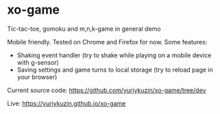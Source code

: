 # xo-game
Tic-tac-toe, gomoku and m,n,k-game in general demo

Mobile friendly. Tested on Chrome and Firefox for now.
Some features:
- Shaking event handler (try to shake while playing on a mobile device with g-sensor)
- Saving settings and game turns to local storage (try to reload page in your browser)

Current source code:
https://github.com/yuriykuzin/xo-game/tree/dev

Live:
https://yuriykuzin.github.io/xo-game
